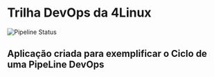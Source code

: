 # Trilha DevOps da 4Linux

![Pipeline Status](https://github.com/guifdias/DevOpsLab-HelloWorld/actions/workflows/pipeline.yml/badge.svg) 


## Aplicação criada para exemplificar o Ciclo de uma PipeLine DevOps
